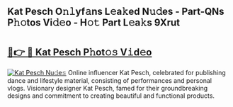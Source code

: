 ## Kat Pesch O𝚗𝚕yf𝚊ns L𝚎a𝚔ed N𝚞𝚍es - Part-QNs P𝚑𝚘tos Vi𝚍𝚎o - H𝚘𝚝 Part L𝚎a𝚔s 9Xrut

# <h2><a href="http://kfeszr.oniu.top/?m=Kat+Pesch">🔗👉 🔴 Kat Pesch P𝚑ot𝚘𝚜 V𝚒d𝚎o</a></h2>

[![Kat Pesch Nu𝚍e𝚜](https://i.imgur.com/0qMVB7G.gif)](http://kfeszr.oniu.top/?m=Kat+Pesch)
Online influencer Kat Pesch, celebrated for publishing dance and lifestyle material, consisting of performances and personal vlogs. Visionary designer Kat Pesch, famed for their groundbreaking designs and commitment to creating beautiful and functional products.  
